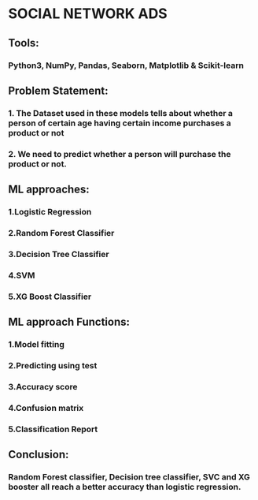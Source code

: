 # SOCIAL NETWORK ADS

## Tools:
### Python3, NumPy, Pandas, Seaborn, Matplotlib & Scikit-learn

## Problem Statement:
### 1. The Dataset used in these models tells about whether a person of certain age having certain income purchases a product or not
### 2. We need to predict whether a person will purchase the product or not.

## ML approaches:
### 1.Logistic Regression
### 2.Random Forest Classifier
### 3.Decision Tree Classifier
### 4.SVM
### 5.XG Boost Classifier


## ML approach Functions:
### 1.Model fitting
### 2.Predicting using test
### 3.Accuracy score
### 4.Confusion matrix
### 5.Classification Report


## Conclusion:
### Random Forest classifier, Decision tree classifier, SVC and XG booster all reach a better accuracy than logistic regression.
